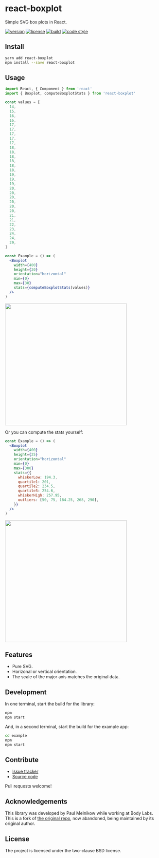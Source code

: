 # react-boxplot

Simple SVG box plots in React.

[![version](https://img.shields.io/npm/v/react-boxplot.svg?style=flat-square)][npm]
[![license](https://img.shields.io/npm/l/react-boxplot.svg?style=flat-square)][npm]
[![build](https://img.shields.io/circleci/project/github/paulmelnikow/react-boxplot.svg?style=flat-square)][build]
[![code style](https://img.shields.io/badge/code_style-prettier-ff69b4.svg?style=flat-square)][prettier]

[npm]: https://www.npmjs.com/package/paulmelnikow/react-boxplot
[build]: https://circleci.com/gh/paulmelnikow/react-boxplot/tree/master
[prettier]: https://prettier.io/

## Install

```bash
yarn add react-boxplot
npm install --save react-boxplot
```

## Usage

```jsx
import React, { Component } from 'react'
import { Boxplot, computeBoxplotStats } from 'react-boxplot'

const values = [
  14,
  15,
  16,
  16,
  17,
  17,
  17,
  17,
  17,
  18,
  18,
  18,
  18,
  18,
  18,
  19,
  19,
  19,
  20,
  20,
  20,
  20,
  20,
  20,
  21,
  21,
  22,
  23,
  24,
  24,
  29,
]

const Example = () => (
  <Boxplot
    width={400}
    height={20}
    orientation="horizontal"
    min={0}
    max={30}
    stats={computeBoxplotStats(values)}
  />
)
```

<img src="https://paulmelnikow.github.io/react-boxplot/example1.png" width="400">

Or you can compute the stats yourself:

```jsx
const Example = () => (
  <Boxplot
    width={400}
    height={25}
    orientation="horizontal"
    min={0}
    max={300}
    stats={{
      whiskerLow: 194.3,
      quartile1: 201,
      quartile2: 234.5,
      quartile3: 254.6,
      whiskerHigh: 257.95,
      outliers: [50, 75, 184.25, 268, 290],
    }}
  />
)
```

<img src="https://paulmelnikow.github.io/react-boxplot/example2.png" width="400">

## Features

- Pure SVG.
- Horizonal or vertical orientation.
- The scale of the major axis matches the original data.

## Development

In one terminal, start the build for the library:

```sh
npm
npm start
```

And, in a second terminal, start the build for the example app:

```sh
cd example
npm
npm start
```

## Contribute

- [Issue tracker][issues]
- [Source code][source]

Pull requests welcome!

## Acknowledgements

This library was developed by Paul Melnikow while working at Body Labs. This
is a fork of [the original repo][bodylabs], now abandoned, being maintained by
its original author.

[bodylabs]: https://github.com/bodylabs/react-boxplot

## License

The project is licensed under the two-clause BSD license.

[issues]: https://github.com/paulmelnikow/react-boxplot/issues
[source]: https://github.com/paulmelnikow/react-boxplot
